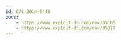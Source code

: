 ```yaml
---
id: CVE-2014-9448
pocs:
    - https://www.exploit-db.com/raw/35105
    - https://www.exploit-db.com/raw/35377
---
```

